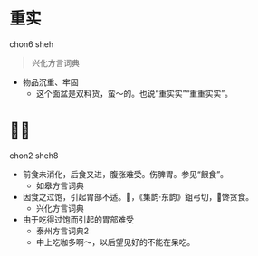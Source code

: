 # 重实
chon6 sheh
> 兴化方言词典
- 物品沉重、牢固
  - 这个面盆是双料货，蛮～的。也说“重实实”“重重实实”。

# 𩞉食
chon2 sheh8
+ 前食未消化，后食又进，腹涨难受。伤脾胃。参见“䬶食”。
  * 如皋方言词典
+ 因食之过饱，引起胃部不适。𩞉，《集韵·东韵》鉏弓切，𩞉馋贪食。
  * 兴化方言词典
+ 由于吃得过饱而引起的胃部难受
  * 泰州方言词典2
  - 中上吃咖多啊～，以后望见好的不能在呆吃。
